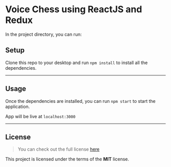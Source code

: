 # Voice Chess using ReactJS and Redux

In the project directory, you can run:
## Setup

Clone this repo to your desktop and run `npm install` to install all the dependencies.

---

## Usage

Once the dependencies are installed, you can run `npm start` to start the application.

App will be live at `localhost:3000`

---

## License

> You can check out the full license [here](https://github.com/kapillamba4/voice-chess/blob/master/LICENSE)

This project is licensed under the terms of the **MIT** license.
